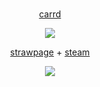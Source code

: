 # 

<p align="center">
<a href="https://vampedia.carrd.co/">carrd</a>
</p>


<p align="center">
<img src="https://64.media.tumblr.com/d09a4d1a60248c9f38f810643d85ac05/fb0b4ae1a5cc0d6b-15/s75x75_c1/41f7045c0f9f66399820112225e6c88498e385cb.pnj"()
" class="center">
</p>
<p align="center">
<a href="https://worn.straw.page">strawpage</a> + <a href="https://steamcommunity.com/id/765611995103422/">steam</a>
</p>



  
<p align="center">  
  <img src="https://komarev.com/ghpvc/?username=your-github-w-rn&color=fdfcf8&abbreviated=true&label=♱ ">
